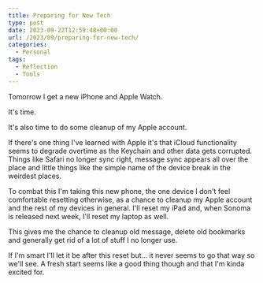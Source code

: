 ```yaml
---
title: Preparing for New Tech
type: post
date: 2023-09-22T12:59:48+00:00
url: /2023/09/preparing-for-new-tech/
categories:
  - Personal
tags:
  - Reflection
  - Tools
---
```


Tomorrow I get a new iPhone and Apple Watch.

It's time.

It's also time to do some cleanup of my Apple account.

If there's one thing I've learned with Apple it's that iCloud functionality seems to degrade overtime as the Keychain and other data gets corrupted. Things like Safari no longer sync right, message sync appears all over the place and little things like the simple name of the device break in the weirdest places.

To combat this I'm taking this new phone, the one device I don't feel comfortable resetting otherwise, as a chance to cleanup my Apple account and the rest of my devices in general. I'll reset my iPad and, when Sonoma is released next week, I'll reset my laptop as well.

This gives me the chance to cleanup old message, delete old bookmarks and generally get rid of a lot of stuff I no longer use.

If I'm smart I'll let it be after this reset but... it never seems to go that way so we'll see. A fresh start seems like a good thing though and that I'm kinda excited for.